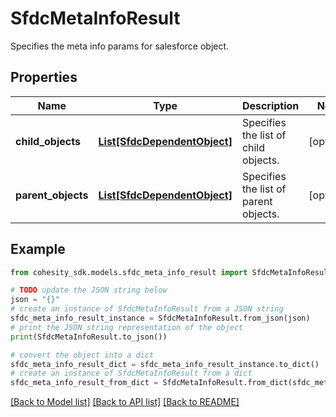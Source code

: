 # SfdcMetaInfoResult

Specifies the meta info params for salesforce object.

## Properties

Name | Type | Description | Notes
------------ | ------------- | ------------- | -------------
**child_objects** | [**List[SfdcDependentObject]**](SfdcDependentObject.md) | Specifies the list of child objects. | [optional] 
**parent_objects** | [**List[SfdcDependentObject]**](SfdcDependentObject.md) | Specifies the list of parent objects. | [optional] 

## Example

```python
from cohesity_sdk.models.sfdc_meta_info_result import SfdcMetaInfoResult

# TODO update the JSON string below
json = "{}"
# create an instance of SfdcMetaInfoResult from a JSON string
sfdc_meta_info_result_instance = SfdcMetaInfoResult.from_json(json)
# print the JSON string representation of the object
print(SfdcMetaInfoResult.to_json())

# convert the object into a dict
sfdc_meta_info_result_dict = sfdc_meta_info_result_instance.to_dict()
# create an instance of SfdcMetaInfoResult from a dict
sfdc_meta_info_result_from_dict = SfdcMetaInfoResult.from_dict(sfdc_meta_info_result_dict)
```
[[Back to Model list]](../README.md#documentation-for-models) [[Back to API list]](../README.md#documentation-for-api-endpoints) [[Back to README]](../README.md)


